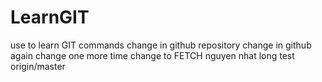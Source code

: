 # LearnGIT
use to learn GIT commands
change in github repository
change in github again
change one more time
change to FETCH
nguyen
nhat
long
test origin/master
